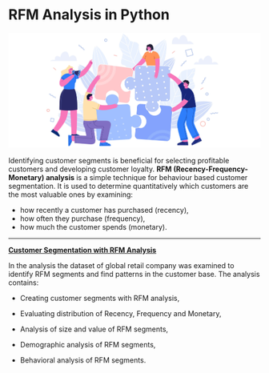# RFM Analysis in Python

!['RFM segments'](puzzle.jpg)



Identifying customer segments is beneficial for selecting profitable customers and developing customer loyalty. **RFM (Recency-Frequency-Monetary) analysis** is a simple technique for behaviour based customer segmentation. It is used to determine quantitatively which customers are the most valuable ones by examining:
* how recently a customer has purchased (recency),
* how often they purchase (frequency),
* how much the customer spends (monetary).



------

[**Customer Segmentation with RFM Analysis**](rfm-analysis-python.ipynb)

In the analysis the dataset of global retail company was examined to identify RFM segments and find patterns in the customer base. The analysis contains:

* Creating customer segments with RFM analysis,

* Evaluating distribution of Recency, Frequency and Monetary,

* Analysis of size and value of RFM segments,

* Demographic analysis of RFM segments,

* Behavioral analysis of RFM segments.

  

